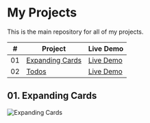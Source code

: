 # My Projects

This is the main repository for all of my projects.

| #   | Project           | Live Demo          |
| --- | ----------------- | ------------------ |
| 01  | [Expanding Cards](https://github.com/Altamashhhhhh/HTML_CSS_JS_Small_Projects/tree/main/Expanding%20Cards) | [Live Demo](https://expanding-cards-eight-xi.vercel.app/) | 
| 02  | [Todos](https://github.com/Altamashhhhhh/HTML_CSS_JS_Small_Projects/tree/main/Todos) | [Live Demo](https://todos-fawn.vercel.app/) | 


## 01. **Expanding Cards**

![Expanding Cards](https://github.com/Altamashhhhhh/Altamashhhhhh.github.io/blob/main/Expanding_Cards.png?raw=true) 